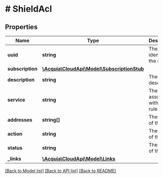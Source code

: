 # # ShieldAcl

## Properties

Name | Type | Description | Notes
------------ | ------------- | ------------- | -------------
**uuid** | **string** | The unique identifier of the rule. |
**subscription** | [**\Acquia\CloudApi\Model\SubscriptionStub**](SubscriptionStub.md) |  |
**description** | **string** | The rule description. |
**service** | **string** | The service associated with the rule. |
**addresses** | **string[]** | The cidrs of the rule. |
**action** | **string** | The action of the rule. |
**status** | **string** | The status of the rule. |
**_links** | [**\Acquia\CloudApi\Model\Links**](Links.md) |  |

[[Back to Model list]](../../README.md#models) [[Back to API list]](../../README.md#endpoints) [[Back to README]](../../README.md)
